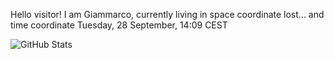 Hello visitor! I am Giammarco, currently living in space coordinate lost... and time coordinate Tuesday, 28 September, 14:09 CEST

![GitHub Stats](https://github-readme-stats.vercel.app/api?username=grcasanova)
